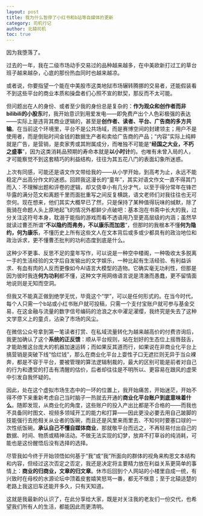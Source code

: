 ```yaml
---
layout: post
title: 我为什么暂停了小红书和b站等自媒体的更新
category: 司机行记
author: 北辕司机
toc: true
---
```


因为我堕落了。

过去的一年，我在二级市场动手交易过的品种越来越多，在中美欧新打过工的草台班子越来越杂，心底的那份热血同时也越来越凉。

或者说，你要指望一个能在中美股市这类地狱市场辗转腾挪的交易者，还能假装看不到这些平台的商业本质和操盘者们心照不宣的默契，那反而不太可能。

但问题出在人的身份、或者至少我的身份总是复杂的：**作为观众和创作者而非bilibili的小股东**时，我开始意识到用爱发电——即免费产出个人色彩极强的表达——实际上是违背其商业逻辑的，甚至是**创作者、读者、平台、广告商的多方共输**。在当前这个环境里，平台不是公共场域，而是赛博空间的封建领主；用户不是使用者，而是倒贴时间金钱的数据生产者和卖给广告商的产品；“内容”实际上纯粹就是广告，是营销，是卖家秀或其附属成分，而唯独不可能是“**经国之大业，不朽之盛事**”，因为这类消耗品预期的寿命本就是**以小时计**的。也唯有未曾入局的人，才可能察觉不到这套精巧的利益结构，往往为其五花八门的表面幻象所迷惑。

上次有同感，可能还是语文作文带给我的——从小学开始，到高考为止，永远不能稳定产出高分作文的迷惑。回顾我这漫长的“童年”，其实对语文作文一直不得其门而入：不理解出题和评卷的逻辑，却又侥幸小有几分才气，以至于得分常年在锋芒毕露的满分范文和离题千里而面批重写之间反复横跳，语文老师们对我往往也无可奈何。现在想来，他们其实大概早已了然，只是保持了某种值得玩味的缄默，除了我骑在命题人头上原地起飞的情况外都鲜少点破吧：基本泡在书斋中长大的我，过分关注这符号本身，耽溺于能指的游戏而看不透语用乃至更高层级的内涵；虽然早就读过曹丕所谓“**不以隐约而弗务，不以康乐而加思**”，但那时的我根本不懂**何为隐约，何为康乐**，不懂历史上所有这些文人在文本背后或多或少都具有的政治地位和政治诉求，更不懂曹丕批判的功利态度到底是什么。

这种少不更事、反思不足的童年写作，可以说是一种空中楼阁，一种吸收太多脱离一手的生活经验的文字后自发输出的文字娱乐，一种比起有生活经验、有利益诉求、有血有肉的人反而更像如今AI语言大模型的造物。它确实毫无功利性，但那是因为彼时我连**何为功利**都不懂，这种文字用网络语言说是清澈而愚蠢，更不留情面地说则是无知而空洞。

但我又不能真正做到绝学无忧，毕竟这个“学”，可以是任何形式的。在当今时代，每个人只需一个b站或小红书账户就可投稿，只需一个支付宝账户就可参与基金交易，在这金融与流量的数字信号编码的沧浪之水中濯足濯缨，我终究是失去了这种文学意义上的童贞，沾染了市场的风尘。

在微信公众号拿到第一笔读者打赏、在私域流量转化为越来越高价的付费咨询后，我更加确认了这个**系统的正反馈**：顺从平台规则，站在划好的生态位上摇唇鼓舌，才能助推这台庞大的机器加速运转；而如果反其道而行，如果说在非商业化平台上搞营销是突破下线“恰烂钱”，那么在商业化平台上耍性子口无遮拦则无异于当众裸奔，都是不容于平台，要被管理的算法逻辑制裁的，最大的区别可能是前者对自己的行为和遭受的打击有清醒的估价，后者却往往是不明所以、更容易在跟风的虚荣中引发自我怀疑的。

因此，处在这个虚拟市场生态中的一环的位置上，我开始痛苦，开始迷茫，开始不得不停下来重新考虑自己当时脑子一热就去开通的**商业化平台账户到底意味着什么**。随即发现，从商业化的角度，这些账户的投入产出比都是不合格的——而我也不具备同时图文、视频多领域开工的能力和打算——因此更没必要去用自己跛脚的技能强行去抢相关从业者的饭碗，而且还是风里来雨里去、不知何时要塞口球的一次性纸饭碗。**承认自己不懂自媒体商业**，那就敬平台而远之，不再轻易付出自己的数据、时间、物质或精神活动。不做无法实现的幻梦，放弃不打草谷的纯消耗，可能也是这份醒悟后没有选择的选择。

尽管我如今终于开始领悟如何基于“我”或“我”所面向的群体的视角来构思文本结构和内容，但经过这次否定之否定，我还是决定将主要精力放在利益关系更简单的事情上：**商业的归商业，文章的归文章**。休市后回到个人网站的小楼里自成一统，有兴致时在母校的水源论坛中顶着皮套嬉笑怒骂一番，都无不惬意；至于北辕适楚的老路上我这旧车还能开多久，只有天知道。

这就是我最新的认识了，在此分享给大家，既是对关注我的老友们一份交代，也希望我们所有人的生活，都能因此而更清明。
